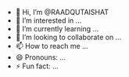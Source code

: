 - 👋 Hi, I’m @RAADQUTAISHAT
- 👀 I’m interested in ...
- 🌱 I’m currently learning ...
- 💞️ I’m looking to collaborate on ...
- 📫 How to reach me ...
- 😄 Pronouns: ...
- ⚡ Fun fact: ...

<!---
RAADQUTAISHAT/RAADQUTAISHAT is a ✨ special ✨ repository because its `README.md` (this file) appears on your GitHub profile.
You can click the Preview link to take a look at your changes.
--->
